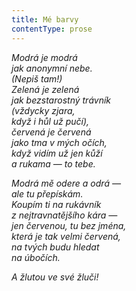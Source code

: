 ```yaml
---
title: Mé barvy
contentType: prose
---
```


_Modrá je modrá  
jak anonymní nebe.  
(Nepiš tam!)  
Zelená je zelená  
jak bezstarostný trávník  
(vždycky zjara,  
když i hůl už pučí),  
červená je červená  
jako tma v mých očích,  
když vidím už jen kůží  
a rukama — to tebe._

_Modrá mě odere a odrá —  
ale tu přepískám.  
Koupím ti na rukávník  
z nejtravnatějšího kára —  
jen červenou, tu bez jména,  
která je tak velmi červená,  
na tvých budu hledat  
na úbočích._

_A žlutou ve své žluči!_
